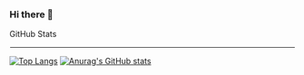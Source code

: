 ### Hi there 👋

<!--
**rdviana/rdviana** is a ✨ _special_ ✨ repository because its `README.md` (this file) appears on your GitHub profile.

Here are some ideas to get you started:

- 🔭 I’m currently working on ...
- 🌱 I’m currently learning ...
- 👯 I’m looking to collaborate on ...
- 🤔 I’m looking for help with ...
- 💬 Ask me about ...
- 📫 How to reach me: ...
- 😄 Pronouns: ...
- ⚡ Fun fact: ...
-->

GitHub Stats
<hr style="border:1px solid white"> </hr>

[![Top Langs](https://github-readme-stats.vercel.app/api/top-langs/?username=anuraghazra&langs_count=8&show_icons=true&theme=onedark)](https://github.com/anuraghazra/github-readme-stats) [![Anurag's GitHub stats](https://github-readme-stats.vercel.app/api?username=rdviana&show_icons=true&theme=onedark)](https://github.com/anuraghazra/github-readme-stats)
